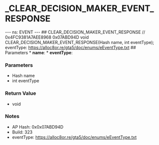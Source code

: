 # _CLEAR_DECISION_MAKER_EVENT_RESPONSE

--- ns: EVENT --- ## CLEAR_DECISION_MAKER_EVENT_RESPONSE  // 0x4FC9381A7AEE8968 0x07ABD94D void CLEAR_DECISION_MAKER_EVENT_RESPONSE(Hash name, int eventType);  eventType: https://alloc8or.re/gta5/doc/enums/eEventType.txt  ## Parameters * **name**: * **eventType**:

### Parameters
* Hash name
* int eventType

### Return Value
* void

### Notes
* AP Hash: 0x0x07ABD94D
* Build: 323
* eventType: https://alloc8or.re/gta5/doc/enums/eEventType.txt

